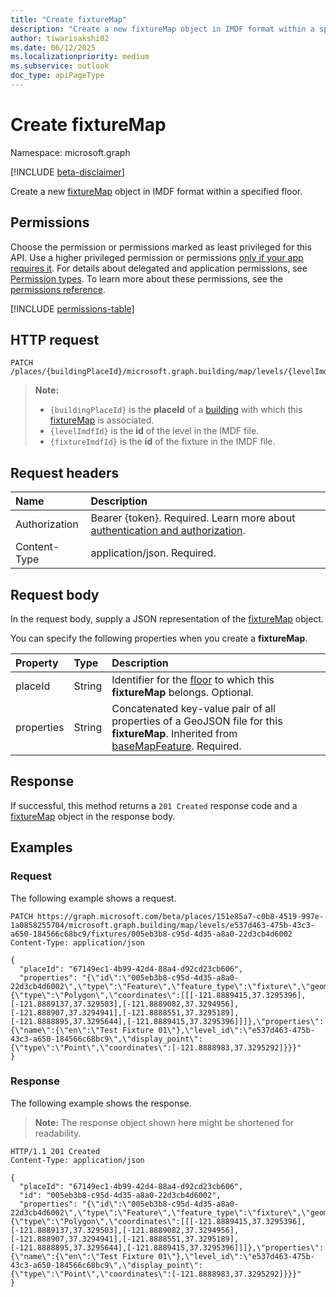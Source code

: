 ```yaml
---
title: "Create fixtureMap"
description: "Create a new fixtureMap object in IMDF format within a specified floor."
author: tiwarisakshi02
ms.date: 06/12/2025
ms.localizationpriority: medium
ms.subservice: outlook
doc_type: apiPageType
---
```


# Create fixtureMap

Namespace: microsoft.graph

[!INCLUDE [beta-disclaimer](../../includes/beta-disclaimer.md)]

Create a new [fixtureMap](../resources/fixturemap.md) object in IMDF format within a specified floor.

## Permissions

Choose the permission or permissions marked as least privileged for this API. Use a higher privileged permission or permissions [only if your app requires it](/graph/permissions-overview#best-practices-for-using-microsoft-graph-permissions). For details about delegated and application permissions, see [Permission types](/graph/permissions-overview#permission-types). To learn more about these permissions, see the [permissions reference](/graph/permissions-reference).

<!-- {
  "blockType": "permissions",
  "name": "levelmap-post-fixtures-permissions"
}
-->
[!INCLUDE [permissions-table](../includes/permissions/levelmap-post-fixtures-permissions.md)]

## HTTP request

<!-- {
  "blockType": "ignored"
}
-->
``` http
PATCH /places/{buildingPlaceId}/microsoft.graph.building/map/levels/{levelImdfID}/fixtures/{fixtureImdfID}
```
> **Note:**
> * `{buildingPlaceId}` is the **placeId** of a [building](../resources/building.md) with which this [fixtureMap](../resources/fixturemap.md) is associated.
> * `{levelImdfId}` is the **id** of the level in the IMDF file.
> * `{fixtureImdfId}` is the **id** of the fixture in the IMDF file.

## Request headers

|Name|Description|
|:---|:---|
|Authorization|Bearer {token}. Required. Learn more about [authentication and authorization](/graph/auth/auth-concepts).|
|Content-Type|application/json. Required.|

## Request body

In the request body, supply a JSON representation of the [fixtureMap](../resources/fixturemap.md) object.

You can specify the following properties when you create a **fixtureMap**.

|Property|Type|Description|
|:---|:---|:---|
|placeId|String|Identifier for the [floor](../resources/floor.md) to which this **fixtureMap** belongs. Optional.|
|properties|String|Concatenated key-value pair of all properties of a GeoJSON file for this **fixtureMap**. Inherited from [baseMapFeature](../resources/basemapfeature.md). Required.|

## Response

If successful, this method returns a `201 Created` response code and a [fixtureMap](../resources/fixturemap.md) object in the response body.

## Examples

### Request

The following example shows a request.
<!-- {
  "blockType": "request",
  "name": "create_fixturemap_from_"
}
-->
``` http
PATCH https://graph.microsoft.com/beta/places/151e85a7-c0b8-4519-997e-1a0858255704/microsoft.graph.building/map/levels/e537d463-475b-43c3-a650-184566c68bc9/fixtures/005eb3b8-c95d-4d35-a8a0-22d3cb4d6002
Content-Type: application/json

{
  "placeId": "67149ec1-4b99-42d4-88a4-d92cd23cb606",
  "properties": "{\"id\":\"005eb3b8-c95d-4d35-a8a0-22d3cb4d6002\",\"type\":\"Feature\",\"feature_type\":\"fixture\",\"geometry\":{\"type\":\"Polygon\",\"coordinates\":[[[-121.8889415,37.3295396],[-121.8889137,37.329503],[-121.8889082,37.3294956],[-121.888907,37.3294941],[-121.8888551,37.3295189],[-121.8888895,37.3295644],[-121.8889415,37.3295396]]]},\"properties\":{\"name\":{\"en\":\"Test Fixture 01\"},\"level_id\":\"e537d463-475b-43c3-a650-184566c68bc9\",\"display_point\":{\"type\":\"Point\",\"coordinates\":[-121.8888983,37.3295292]}}}"
}
```

### Response

The following example shows the response.
>**Note:** The response object shown here might be shortened for readability.
<!-- {
  "blockType": "response",
  "truncated": true,
  "@odata.type": "microsoft.graph.fixtureMap"
}
-->
``` http
HTTP/1.1 201 Created
Content-Type: application/json

{
  "placeId": "67149ec1-4b99-42d4-88a4-d92cd23cb606",
  "id": "005eb3b8-c95d-4d35-a8a0-22d3cb4d6002",
  "properties": "{\"id\":\"005eb3b8-c95d-4d35-a8a0-22d3cb4d6002\",\"type\":\"Feature\",\"feature_type\":\"fixture\",\"geometry\":{\"type\":\"Polygon\",\"coordinates\":[[[-121.8889415,37.3295396],[-121.8889137,37.329503],[-121.8889082,37.3294956],[-121.888907,37.3294941],[-121.8888551,37.3295189],[-121.8888895,37.3295644],[-121.8889415,37.3295396]]]},\"properties\":{\"name\":{\"en\":\"Test Fixture 01\"},\"level_id\":\"e537d463-475b-43c3-a650-184566c68bc9\",\"display_point\":{\"type\":\"Point\",\"coordinates\":[-121.8888983,37.3295292]}}}"
}
```

